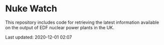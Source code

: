 # Nuke Watch

This repository includes code for retrieving the latest information available on the output of EDF nuclear power plants in the UK.

Last updated: 2020-12-01 02:07